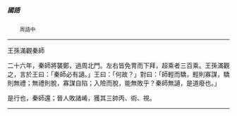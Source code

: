 

##### 國語
　　`周語中`

* * *

王孫滿觀秦師

二十六年，秦師將襲鄭，過周北門。左右皆免冑而下拜，超乘者三百乘。王孫滿觀之，言於王曰：「秦師必有讁。」王曰：「何故？」對曰：「師輕而驕，輕則寡謀，驕則無禮；無禮則脫，寡謀自陷；入險而脫，能無敗乎？秦師無讁，是道廢也。」

是行也，秦師還；晉人敗諸崤，獲其三帥丙、術、視。

* * *

